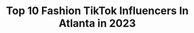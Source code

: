 ---
title: Top 10 Fashion TikTok Influencers In Atlanta in 2023
description: >-
  Find top fashion TikTok influencers in Atlanta in 2023. Most popular hashtags: #atlanta #fyp #fashion #fy.
platform: TikTok
hits: 33
text_top: Identify the most popular TikTok accounts on inBeat.
text_bottom: Our search engine aggregates 33 TikTok influencers like this in Atlanta, United States for you to work with.
profiles:
  - username: "backstageconcerts"
    fullname: >-
      Concerts
    bio: >-
      Backstage
    location: "United States"
    followers: 9646
    engagement: 840
    commentsToLikes: 0.010125
    id: ck9dtjl0tcepx0j781rdkgk0l
    verified: false
    hashtags: "#concertcheck, #cactusjack, #dontoliver, #fy"
  - username: "mackchristopher"
    fullname: >-
      MackChristopher 
    bio: >-
      insta: mack.christopher twitter: themackchris
    location: "United States"
    followers: 3205
    engagement: 1163
    commentsToLikes: 0.054761
    id: ckcur6oy2jl0o0j239x3i3oud
    verified: false
    hashtags: "#fyp, #xcybca, #foryou, #foryoupage"
  - username: "ecologievintage"
    fullname: >-
      ecologievintage
    bio: >-
      Lovely little vintage and resale shop located in Kennesaw, Georgia 💞
    location: "United States"
    followers: 6190
    engagement: 1388
    commentsToLikes: 0.022738
    id: ckdsqzy5xov1b0j235c2am2zy
    verified: false
    hashtags: "#vintagefashion, #kennesaw, #fashion, #vintage"
  - username: "sameplate"
    fullname: >-
      SamePlate
    bio: >-
      A Sony Music Entertainment Record Label Everybody Eats
    location: "United States"
    followers: 4333
    engagement: 641
    commentsToLikes: 0.068980
    id: ckbkxqetptsad0j23lz9jcnlw
    verified: false
    hashtags: "#foru, #tobi, #youngnudy, #viral"
  - username: "ranen"
    fullname: >-
      Ranen 
    bio: >-
      atl. | 🇪🇹 main insta: @ranen_turner clothes: @discarded.atl
    location: "United States"
    followers: 58200
    engagement: 1984
    commentsToLikes: 0.019557
    id: ckd6m9j53gauv0j23xm6142rn
    verified: false
    hashtags: "#fashion, #streetwear, #fitinspo, #style"
  - username: "annamoraan"
    fullname: >-
      Anna
    bio: >-
      ANNAzon hiiii lets be friends :)) 📧: jessica@telloconsult.com AMAZON SHOP⬇️
    location: "United States"
    followers: 1200000
    engagement: 2642
    commentsToLikes: 0.005232
    id: ck9reo5n534q30j78haedbg7g
    verified: false
    hashtags: "#amazonfinds, #amazonfashion, #dayinthelife, #selfcare"
  - username: "the_jimk"
    fullname: >-
      Jim Kelley
    bio: >-
      Actor, voice actor and action performer from Atlanta. Next goal: 25k 😈
    location: "United States"
    followers: 11500
    engagement: 1908
    commentsToLikes: 0.059822
    id: ck9e18m3d9kf30j78s2laxmvu
    verified: false
    hashtags: "#duet, #collegegotmelike, #longboard, #comedy"
  - username: "delrosario.adventures"
    fullname: >-
      Melissa Jiménez
    bio: >-
      Atlanta📍 Create your adventures 💖 TikTok travel group for girls on IG bio
    location: "United States"
    followers: 90100
    engagement: 1223
    commentsToLikes: 0.025128
    id: ck9nfahjfe6cf0j78y0b2yp0m
    verified: false
    hashtags: "#euphoria, #duet, #colorcustomizer, #meadsquarry"
  - username: "therhensnesttoyshop"
    fullname: >-
      Rhen’s Nest Toy Shop
    bio: >-
      Purveyors of toys & fun in ATLANTA & SAVANNAH
    location: "United States"
    followers: 292400
    engagement: 557
    commentsToLikes: 0.006918
    id: ckbwif860343z0j23k1doswo5
    verified: false
    hashtags: "#savannahcitymarket, #toys, #sav, #pcm"
  - username: "naturallycharity"
    fullname: >-
      naturallycharity
    bio: >-
      24♊️ Body positive💕 Queer🏳️‍🌈 black✊🏾 Just trying to make the gays happy😊
    location: "United States"
    followers: 74500
    engagement: 2183
    commentsToLikes: 0.014120
    id: ck9ekix1j6mzx0j78c6oax7b8
    verified: false
    hashtags: "#blacktiktok, #femmelesbian, #thickgirl, #lgbt"
---